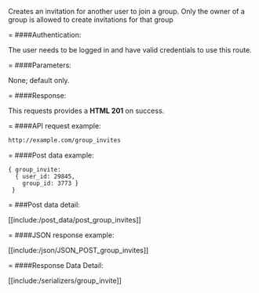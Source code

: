 <!-- --- title: POST /group_invites -->

Creates an invitation for another user to join a group. Only the owner of a group is allowed to create invitations for that group

=
####Authentication:

The user needs to be logged in and have valid credentials to use this route.

=
####Parameters:

None; default only.

=
####Response:

This requests provides a <strong>HTML 201</strong> on success.

=
####API request example:
```html
http://example.com/group_invites
```

=
####Post data example:
```
{ group_invite: 
  { user_id: 29845, 
    group_id: 3773 } 
 }
```

=
###Post data detail:

[[include:/post_data/post_group_invites]]

=
####JSON response example:

[[include:/json/JSON_POST_group_invites]]

=
####Response Data Detail:

[[include:/serializers/group_invite]]